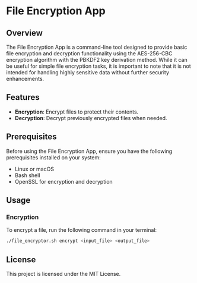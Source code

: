 # File Encryption App

## Overview

The File Encryption App is a command-line tool designed to provide basic file encryption and decryption functionality using the AES-256-CBC encryption algorithm with the PBKDF2 key derivation method. While it can be useful for simple file encryption tasks, it is important to note that it is not intended for handling highly sensitive data without further security enhancements.

## Features

- **Encryption**: Encrypt files to protect their contents.
- **Decryption**: Decrypt previously encrypted files when needed.

## Prerequisites

Before using the File Encryption App, ensure you have the following prerequisites installed on your system:

- Linux or macOS
- Bash shell
- OpenSSL for encryption and decryption

## Usage

### Encryption

To encrypt a file, run the following command in your terminal:

```bash
./file_encryptor.sh encrypt <input_file> <output_file>
```

## License

This project is licensed under the MIT License.
